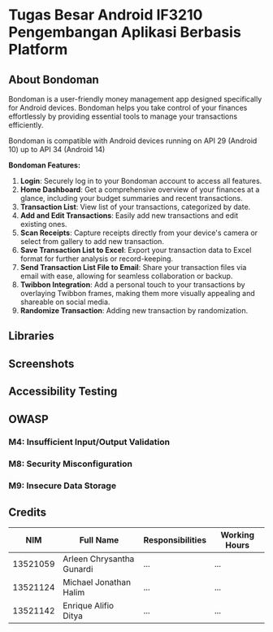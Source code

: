 # Tugas Besar Android IF3210 Pengembangan Aplikasi Berbasis Platform

## About Bondoman
Bondoman is a user-friendly money management app designed specifically for Android devices. Bondoman helps you take control of your finances effortlessly by providing essential tools to manage your transactions efficiently.

Bondoman is compatible with Android devices running on API 29 (Android 10) up to API 34 (Android 14)

<b>Bondoman Features:</b>
1. <b>Login</b>: Securely log in to your Bondoman account to access all features.
2. <b>Home Dashboard</b>: Get a comprehensive overview of your finances at a glance, including your budget summaries and recent transactions.
3. <b>Transaction List</b>: View list of your transactions, categorized by date.
4. <b>Add and Edit Transactions</b>: Easily add new transactions and edit existing ones.
5. <b>Scan Receipts</b>: Capture receipts directly from your device's camera or select from gallery to add new transaction.
6. <b>Save Transaction List to Excel</b>: Export your transaction data to Excel format for further analysis or record-keeping.
7. <b>Send Transaction List File to Email</b>: Share your transaction files via email with ease, allowing for seamless collaboration or backup.
8. <b>Twibbon Integration</b>: Add a personal touch to your transactions by overlaying Twibbon frames, making them more visually appealing and shareable on social media.
9. <b>Randomize Transaction</b>: Adding new transaction by randomization.

## Libraries


## Screenshots

## Accessibility Testing

## OWASP
### M4: Insufficient Input/Output Validation
### M8: Security Misconfiguration
### M9: Insecure Data Storage



## Credits
| NIM | Full Name | Responsibilities | Working Hours |
|-----|------|-------|---|
| 13521059 | Arleen Chrysantha Gunardi | ... | ... |
| 13521124 | Michael Jonathan Halim | ... | ... |
| 13521142 | Enrique Alifio Ditya | ... | ... |